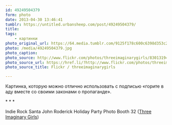 ```yaml
---
id: 49249504379
form: photo
date: 2013-04-30 13:46:41
tumblr: https://untitled.urbansheep.com/post/49249504379/
title:
tags:
    - картинки
photo_original_url: https://64.media.tumblr.com/9125f178c600c6398d353c2ffc8f35af/tumblr_mm2b5tAWy91qz4wzio1_1280.jpg
photo: /media/49249504379.jpg
photo_caption: 
photo_source: http://www.flickr.com/photos/threeimaginarygirls/8301319442/in/set-72157632318275239
photo_source_url: https://href.li/?http://www.flickr.com/photos/threeimaginarygirls/8301319442/in/set-72157632318275239
photo_source_title: Flickr / threeimaginarygirls

---
```


<p>Картинка, которую можно отлично использовать с подписью «горите в аду вместе со своими законами о пропаганде».</p>

<p class="splitter">* * *</p>

<p>Indie Rock Santa John Roderick  Holiday Party Photo Booth 32 (<a href="http://www.flickr.com/photos/threeimaginarygirls/8301319442/in/set-72157632318275239">Three Imaginary Girls</a>)</p>
